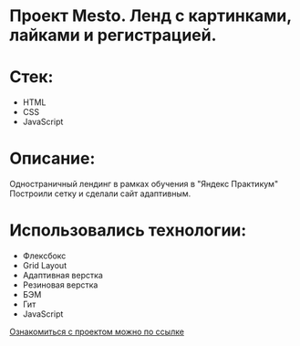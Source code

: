 # Проект Mesto. Ленд с картинками, лайками и регистрацией.
# Стек:
* HTML
* CSS
* JavaScript
# Описание:
Одностраничный лендинг в рамках обучения в "Яндекс Практикум" Построили сетку и сделали сайт адаптивным.
# Использовались технологии:
* Флексбокс
* Grid Layout
* Адаптивная верстка
* Резиновая верстка
* БЭМ
* Гит
* JavaScript

[Ознакомиться с проектом можно по ссылке](https://wanderwize.github.io/russian-travel/)
 


